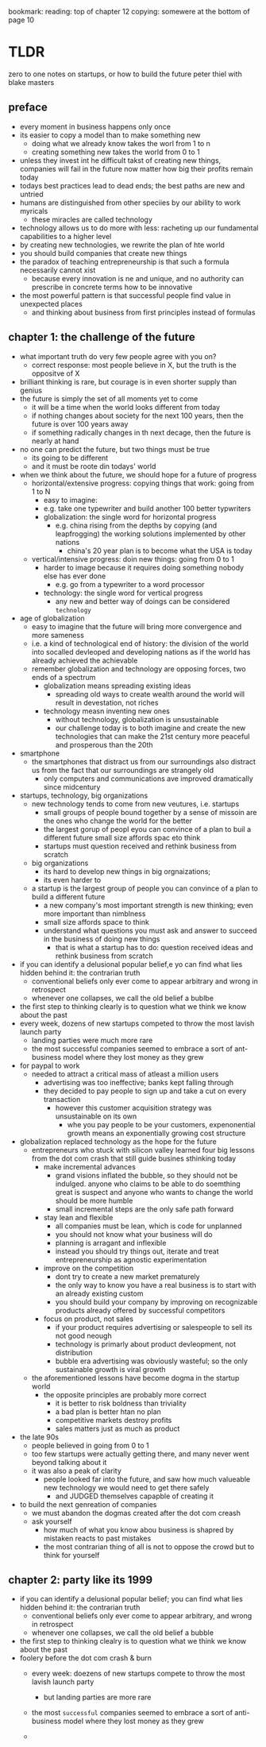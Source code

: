 bookmark:
  reading: top of chapter 12
  copying: somewere at the bottom of page 10

# TLDR

zero to one
notes on startups, or how to build the future
peter thiel with blake masters

## preface

- every moment in business happens only once
- its easier to copy a model than to make something new
  - doing what we already know takes the worl from 1 to n
  - creating something new takes the world from 0 to 1
- unless they invest int he difficult takst of creating new things, companies will fail in the future now matter how big their profits remain today
- todays best practices lead to dead ends; the best paths are new and untried
- humans are distinguished from other speciies by our ability to work myricals
  - these miracles are called technology
- technology allows us to do more with less: racheting up our fundamental capabilities to a higher level
- by creating new technologies, we rewrite the plan of hte world
- you should build companies that create new things
- the paradox of teaching entrepreneurship is that such a formula necessarily cannot xist
  - because every innovation is ne and unique, and no authority can prescribe in concrete terms how to be innovative
- the most powerful pattern is that successful people find value in unexpected places
  - and thinking about business from first principles instead of formulas

## chapter 1: the challenge of the future

- what important truth do very few people agree with you on?
  - correct response: most people believe in X, but the truth is the oppositve of X
- brilliant thinking is rare, but courage is in even shorter supply than genius
- the future is simply the set of all moments yet to come
  - it will be a time when the world looks different from today
  - if nothing changes about society for the next 100 years, then the future is over 100 years away
  - if something radically changes in th next decage, then the future is nearly at hand
- no one can predict the future, but two things must be true
  - its going to be different
  - and it must be roote din todays' world
- when we think about the future, we should hope for a future of progress
  - horizontal/extensive progress: copying things that work: going from 1 to N
    - easy to imagine:
    - e.g. take one typewriter and build another 100 better typwriters
    - globalization: the single word for horizontal progress
      - e.g. china rising from the depths by copying (and leapfrogging) the working solutions implemented by other nations
        - china's 20 year plan is to become what the USA is today
  - vertical/intensive progress: doin new things: going from 0 to 1
    - harder to image because it requires doing something nobody else has ever done
      - e.g. go from a typewriter to a word processor
    - technology: the single word for vertical progress
      - any new and better way of doings can be considered `technology`
- age of globalization
  - easy to imagine that the future will bring more convergence and more sameness
  - i.e. a kind of technological end of history: the division of the world into socalled devleoped and developing nations as if the world has already achieved the achievable
  - remember globalization and technology are opposing forces, two ends of a spectrum
    - globalization means spreading existing ideas
      - spreading old ways to create wealth around the world will result in devestation, not riches
    - technology measn inventing new ones
      - without technology, globalization is unsustainable
      - our challenge today is to  both imagine and create the new technologies that can make the 21st century more peaceful and prosperous than the 20th
- smartphone
  - the smartphones that distract us from our surroundings also distract us from the fact that our surroundings are strangely old
    - only computers and communications ave improved dramatically since midcentury
- startups, technology, big organizations
  - new technology tends to come from new veutures, i.e. startups
    - small groups of people bound together by a sense of missoin are the ones who change the world for the better
    - the largest gorup of peopl eyou can convince of a plan to buil a different future
    small size affords spac eto think
    - startups must question received and rethink business from scratch
  - big organizations
    - its hard to develop new things in big orgnaizations;
    - its even harder to
  - a startup is the largest group of people you can convince of a plan to build a different future
    - a new company's most important strength is new thinking; even more important than nimblness
    - small size affords space to think
    - understand what questions you must ask and answer to succeed in the business of doing new things
      - that is what a startup has to do: question received ideas and rethink business from scratch
- if you can identify a delusional popular belief,e yo can find what lies hidden behind it: the contrarian truth
  - conventional beliefs only ever come to appear arbitrary and wrong in retrospect
  - whenever one collapses, we call the old belief a bublbe
- the first step to thinking clearly is to question what we think we know about the past
- every week, dozens of new startups competed to throw the most lavish launch party
  - landing parties were much more rare
  - the most successful companies seemed to embrace a sort of ant-business model where they lost money as they grew
- for paypal to work
  - needed to attract a critical mass of atleast a million users
    - advertising was too ineffective; banks kept falling through
    - they decided to pay people to sign up and take a cut on every transaction
      - however this customer acquisition strategy was unsustainable on its own
        - whe you pay people to be your customers, expenonential growth means an exponentially growing cost structure
- globalization replaced technology as the hope for the future
  - entrepreneurs  who stuck with silicon valley learned four big lessons from the dot com crash that still guide busines sthinking today
    - make incremental advances
      - grand visions inflated the bubble, so they should not be indulged. anyone who claims to be able to do soemthing great is suspect and anyone who wants to change the world should be more humble
      - small incremental steps are the only safe path forward
    - stay lean and flexible
      - all companies must be lean, which is code for unplanned
      - you should not know what your business will do
      - planning is arragant and inflexible
      - instead you should try things out, iterate and treat entrepreneurship as agnostic experimentation
    - improve on the competition
      - dont try to create a new market prematurely
      - the only way to know you have a real business is to start with an already existing custom
      - you should build your company by improving on recognizable products already offered by successful competitors
    - focus on product, not sales
      - if your product requires advertising or salespeople to sell its not good neough
      - technology is primarly about product devleopment, not distribution
      - bubble era advertising was obviously wasteful; so the only sustainable growth is viral growth
  - the aforementioned lessons have become dogma in the startup world
    - the opposite principles are probably more correct
      - it is better to risk boldness than triviality
      - a bad plan is better htan no plan
      - competitive markets destroy profits
      - sales matters just as much as product
- the late 90s
  - people believed in going from 0 to 1
  - too few startups were actually getting there, and many never went beyond talking about it
  - it was also a peak of clarity
    - people looked far into the future, and saw how much valueable new technology we would need to get there safely
      - and JUDGED themselves capapble of creating it
- to build the next genreation of companies
  - we must abandon the dogmas created after the dot com creash
  - ask yourself
    - how much of what you know abou business is shapred by mistaken reacts to past mistakes
    - the most contrarian thing of all is not to oppose the crowd but to think for yourself

## chapter 2: party like its 1999

- if you can identify a delusional popular belief; you can find what lies hidden behind it: the contrarian truth
  - conventional beliefs only ever come to appear arbitrary, and wrong in retrospect
  - whenever one collapses, we call the old belief a bubble
- the first step to thinking clealry is to question what we think we know about the past
- foolery before the dot com crash & burn
  - every week: doezens of new startups compete to throw the most lavish launch party
    - but landing parties are more rare
  - the most `successful` companies seemed to embrace a sort of anti-business model where they lost money as they grew

  -
